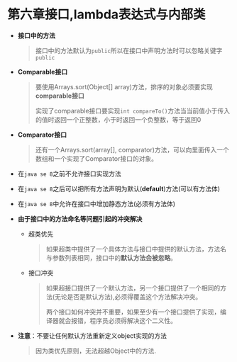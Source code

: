 # 第六章接口,lambda表达式与内部类

* **接口中的方法**

  > 接口中的方法默认为`public`所以在接口中声明方法时可以忽略关键字`public`

* **Comparable接口**

  > 要使用Arrays.sort(Object[] array)方法，排序的对象必须要实现**comparable接口**
  >
  > 实现了comparable接口要实现`int compareTo()`方法当当前值小于传入的值时返回一个正整数，小于时返回一个负整数，等于返回0

* **Comparator接口**

  > 还有一个Arrays.sort(array[], comparator)方法，可以向里面传入一个数组和一个实现了Comparator接口的对象。

* 在`java se 8`之前不允许接口实现方法

* 在`java se 8`之后可以把所有方法声明为默认(**default**)方法(可以有方法体)

* 在`java se 8`中允许在接口中增加静态方法(必须有方法体)

* **由于接口中的方法命名等问题引起的冲突解决**

  * 超类优先

    > 如果超类中提供了一个具体方法与接口中提供的默认方法，方法名与参数列表相同，接口中的**默认方法会被忽略**。

  * 接口冲突

    > 如果超接口提供了一个默认方法，另一个接口提供了一个相同的方法(无论是否是默认方法),必须得覆盖这个方法解决冲突。
    >
    > 两个接口如何冲突并不重要，如果至少有一个接口提供了实现，编译器就会报错，程序员必须得解决这个二义性。

* **注意**：不要让任何默认方法重新定义object实现的方法

  > 因为类优先原则，无法超越Object中的方法.

